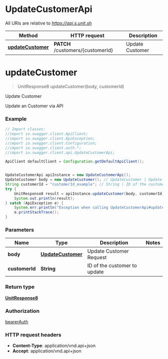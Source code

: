 # UpdateCustomerApi

All URIs are relative to *https://api.s.unit.sh*

Method | HTTP request | Description
------------- | ------------- | -------------
[**updateCustomer**](UpdateCustomerApi.md#updateCustomer) | **PATCH** /customers/{customerId} | Update Customer

<a name="updateCustomer"></a>
# **updateCustomer**
> UnitResponse8 updateCustomer(body, customerId)

Update Customer

Update an Customer via API 

### Example
```java
// Import classes:
//import io.swagger.client.ApiClient;
//import io.swagger.client.ApiException;
//import io.swagger.client.Configuration;
//import io.swagger.client.auth.*;
//import io.swagger.client.api.UpdateCustomerApi;

ApiClient defaultClient = Configuration.getDefaultApiClient();


UpdateCustomerApi apiInstance = new UpdateCustomerApi();
UpdateCustomer body = new UpdateCustomer(); // UpdateCustomer | Update Customer Request
String customerId = "customerId_example"; // String | ID of the customer to update
try {
    UnitResponse8 result = apiInstance.updateCustomer(body, customerId);
    System.out.println(result);
} catch (ApiException e) {
    System.err.println("Exception when calling UpdateCustomerApi#updateCustomer");
    e.printStackTrace();
}
```

### Parameters

Name | Type | Description  | Notes
------------- | ------------- | ------------- | -------------
 **body** | [**UpdateCustomer**](UpdateCustomer.md)| Update Customer Request |
 **customerId** | **String**| ID of the customer to update |

### Return type

[**UnitResponse8**](UnitResponse8.md)

### Authorization

[bearerAuth](../README.md#bearerAuth)

### HTTP request headers

 - **Content-Type**: application/vnd.api+json
 - **Accept**: application/vnd.api+json

